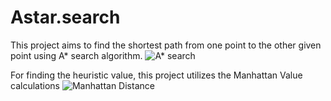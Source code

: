 # Astar.search
This project aims to find the shortest path from one point to the other given point using A* search algorithm. 
![A* search](https://miro.medium.com/v2/resize:fit:1400/1*QvF-25wEHhQiWowGeJ8JjQ.png)

For finding the heuristic value, this project utilizes the Manhattan Value calculations
![Manhattan Distance](https://cdn-images-1.medium.com/max/800/1*-xXnL0liqSl-flWgCTFbiw.png)
